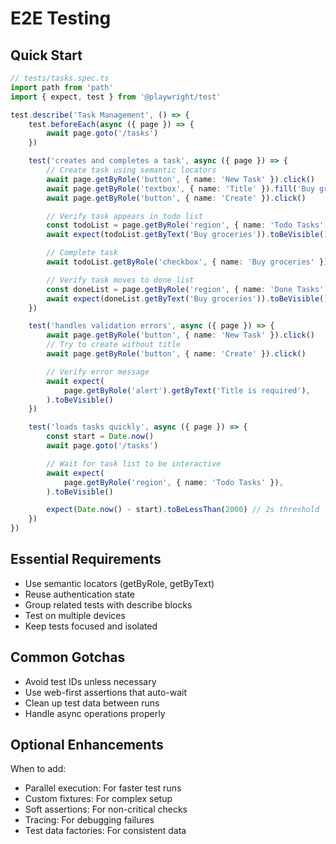 # E2E Testing

## Quick Start

```typescript
// tests/tasks.spec.ts
import path from 'path'
import { expect, test } from '@playwright/test'

test.describe('Task Management', () => {
    test.beforeEach(async ({ page }) => {
        await page.goto('/tasks')
    })

    test('creates and completes a task', async ({ page }) => {
        // Create task using semantic locators
        await page.getByRole('button', { name: 'New Task' }).click()
        await page.getByRole('textbox', { name: 'Title' }).fill('Buy groceries')
        await page.getByRole('button', { name: 'Create' }).click()

        // Verify task appears in todo list
        const todoList = page.getByRole('region', { name: 'Todo Tasks' })
        await expect(todoList.getByText('Buy groceries')).toBeVisible()

        // Complete task
        await todoList.getByRole('checkbox', { name: 'Buy groceries' }).check()

        // Verify task moves to done list
        const doneList = page.getByRole('region', { name: 'Done Tasks' })
        await expect(doneList.getByText('Buy groceries')).toBeVisible()
    })

    test('handles validation errors', async ({ page }) => {
        await page.getByRole('button', { name: 'New Task' }).click()
        // Try to create without title
        await page.getByRole('button', { name: 'Create' }).click()

        // Verify error message
        await expect(
            page.getByRole('alert').getByText('Title is required'),
        ).toBeVisible()
    })

    test('loads tasks quickly', async ({ page }) => {
        const start = Date.now()
        await page.goto('/tasks')

        // Wait for task list to be interactive
        await expect(
            page.getByRole('region', { name: 'Todo Tasks' }),
        ).toBeVisible()

        expect(Date.now() - start).toBeLessThan(2000) // 2s threshold
    })
})
```

## Essential Requirements

- Use semantic locators (getByRole, getByText)
- Reuse authentication state
- Group related tests with describe blocks
- Test on multiple devices
- Keep tests focused and isolated

## Common Gotchas

- Avoid test IDs unless necessary
- Use web-first assertions that auto-wait
- Clean up test data between runs
- Handle async operations properly

## Optional Enhancements

When to add:

- Parallel execution: For faster test runs
- Custom fixtures: For complex setup
- Soft assertions: For non-critical checks
- Tracing: For debugging failures
- Test data factories: For consistent data
